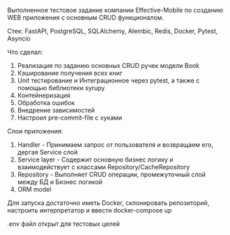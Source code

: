 Выполненное тестовое задание компании Effective-Mobile по созданию WEB приложения с основным CRUD функционалом.

Стек: FastAPI, PostgreSQL, SQLAlchemy, Alembic, Redis, Docker, Pytest, Asyncio

Что сделал:
1) Реализация по заданию основных CRUD ручек модели Book
3) Кэширование получения всех книг
4) Unit тестирование и Интеграционное через pytest, а также с помощью библиотеки syrupy
5) Контейнеризация
6) Обработка ошибок
7) Внедрение зависимостей
8) Настроил pre-commit-file c хуками

Слои приложения:
1) Handler - Принимаем запрос от пользователя и возвращаем его, дергая Service слой
2) Service layer - Содержит основную бизнес логику и взаимодействует с классами Repository/CacheRepository
3) Repository - Выполняет СRUD операции, промежуточный слой между БД и Бизнес логикой
4) ORM model


Для запуска достаточно иметь Docker, склонировать репозиторий, настроить интерпретатор и ввести docker-compose up

.env файл открыт для тестовых целей
